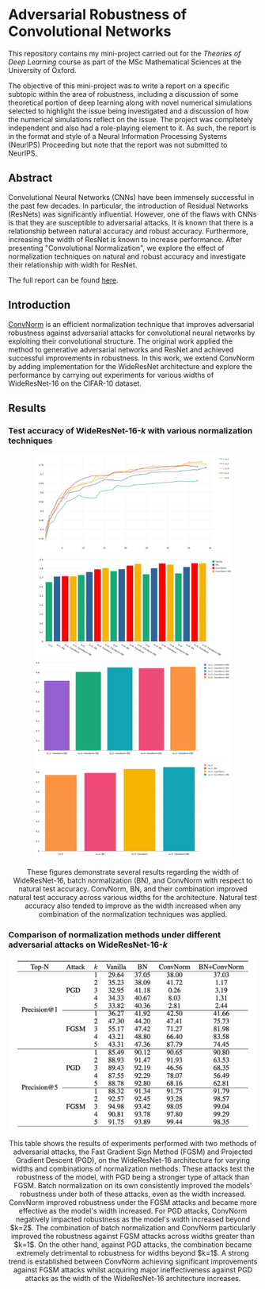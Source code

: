 # Adversarial Robustness of Convolutional Networks
This repository contains my mini-project carried out for the *Theories of Deep Learning* course as part of the MSc Mathematical Sciences at the University of Oxford.

The objective of this mini-project was to write a report on a specific subtopic within the area of robustness, including a discussion of some theoretical portion of deep learning along with novel numerical simulations selected to highlight the issue being investigated and a discussion of how the numerical simulations reflect on the issue.
The project was compltetely independent and also had a role-playing element to it.
As such, the report is in the format and style of a Neural Information Processing Systems (NeurIPS) Proceeding but note that the report was not submitted to NeurIPS.

## Abstract
Convolutional Neural Networks (CNNs) have been immensely successful in the past few decades.
In particular, the introduction of Residual Networks (ResNets) was significantly influential.
However, one of the flaws with CNNs is that they are susceptible to adversarial attacks.
It is known that there is a relationship between natural accuracy and robust accuracy.
Furthermore, increasing the width of ResNet is known to increase performance.
After presenting "Convolutional Normalization", we explore the effect of normalization techniques on natural and robust accuracy and investigate their relationship with width for ResNet.

The full report can be found [here](./Adversarial%20Robustness%20of%20Convolutional%20Networks.pdf).

## Introduction
[ConvNorm](https://github.com/shengliu66/ConvNorm) is an efficient normalization technique that improves adversarial robustness against adversarial attacks for convolutional neural networks by exploiting their convolutional structure.
The original work applied the method to generative adversarial networks and ResNet and achieved successful improvements in robustness.
In this work, we extend ConvNorm by adding implementation for the WideResNet architecture and explore the performance by carrying out experiments for various widths of WideResNet-16 on the CIFAR-10 dataset.

## Results
### Test accuracy of WideResNet-16-*k* with various normalization techniques
<p align="center">
  <img src="./plots/width.png" width="400"/>
  <img src="./plots/barchart.png" width="400"/>
  <img src="./plots/ConvNorm+BN.jpg" width="400"/>
  <img src="./plots/k=3.jpg" width="400"/>
  <figcaption align="center">
    These figures demonstrate several results regarding the width of WideResNet-16, batch normalization (BN), and ConvNorm with respect to natural test accuracy.
    ConvNorm, BN, and their combination improved natural test accuracy across various widths for the architecture.
    Natural test accuracy also tended to improve as the width increased when any combination of the normalization techniques was applied.
  </figcaption>
</p>

### Comparison of normalization methods under different adversarial attacks on WideResNet-16-*k*
<p align="center">
 <img src="./plots/table.png" width="600" /> 
 <figcaption align="center">
  This table shows the results of experiments performed with two methods of adversarial attacks, the Fast Gradient Sign Method (FGSM) and Projected Gradient Descent (PGD), on the WideResNet-16 architecture for varying widths and combinations of normalization methods.
  These attacks test the robustness of the model, with PGD being a stronger type of attack than FGSM.
  Batch normalization on its own consistently improved the models' robustness under both of these attacks, even as the width increased.
  ConvNorm improved robustness under the FGSM attacks and became more effective as the model's width increased.
  For PGD attacks, ConvNorm negatively impacted robustness as the model's width increased beyond $k=2$.
  The combination of batch normalization and ConvNorm particularly improved the robustness against FGSM attacks across widths greater than $k=1$.
  On the other hand, against PGD attacks, the combination became extremely detrimental to robustness for widths beyond $k=1$.
  A strong trend is established between ConvNorm achieving significant improvements against FGSM attacks whilst acquiring major ineffectiveness against PGD attacks as the width of the WideResNet-16 architecture increases.
 </figcaption>
</p>
